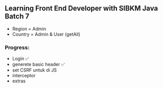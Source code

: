 ## Learning Front End Developer with SIBKM Java Batch 7


- Region = Admin
- Country = Admin & User (getAll)

### Progress:
- Login ✅
- generete basic header ✅
- set CSRF untuk di JS
- interceptor
- extras